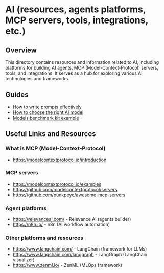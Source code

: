 # AI (resources, agents platforms, MCP servers, tools, integrations, etc.)

## Overview
This directory contains resources and information related to AI, including platforms for building AI agents, MCP (Model-Context-Protocol) servers, tools, and integrations. It serves as a hub for exploring various AI technologies and frameworks.

## Guides
- [How to write prompts effectively](how-to-write-prompts.md)
- [How to choose the right AI model](how-to-choose-model.md)
- [Models benchmark kit example](tests/readme.md)


## Useful Links and Resources

### What is MCP (Model-Context-Protocol)
- https://modelcontextprotocol.io/introduction

### MCP servers
- https://modelcontextprotocol.io/examples
- https://github.com/modelcontextprotocol/servers
- https://github.com/punkpeye/awesome-mcp-servers

### Agent platforms
- https://relevanceai.com/ - Relevance AI (agents builder)
- https://n8n.io/ - n8n (AI workflow automation)

### Other platforms and resources
- https://www.langchain.com/ - LangChain (framework for LLMs)
- https://www.langchain.com/langgraph - LangGraph (LangChain visualizer)
- https://www.zenml.io/ - ZenML (MLOps framework)




